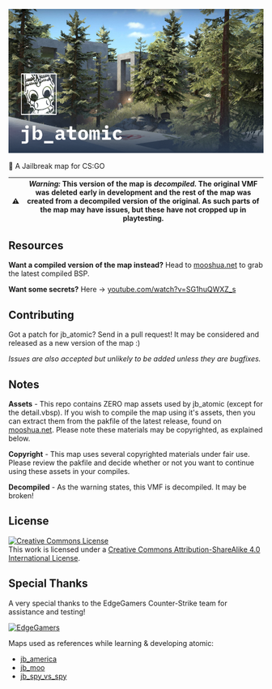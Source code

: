![jb_atomic](/img/hero.png)

👮 A Jailbreak map for CS:GO

| ⚠️ | *Warning:* This version of the map is *decompiled*. The original VMF was deleted early in development and the rest of the map was created from a decompiled version of the original. As such parts of the map may have issues, but these have not cropped up in playtesting.
| -- | -- |

## Resources

**Want a compiled version of the map instead?** Head to [mooshua.net](https://mooshua.net/atomic) to grab the latest compiled BSP.

**Want some secrets?** Here -> [youtube.com/watch?v=SG1huQWXZ_s](https://www.youtube.com/watch?v=SG1huQWXZ_s)

## Contributing

Got a patch for jb_atomic? Send in a pull request! It may be considered and released as a new version of the map :)

*Issues are also accepted but unlikely to be added unless they are bugfixes.*

## Notes

**Assets** - This repo contains ZERO map assets used by jb_atomic (except for the detail.vbsp). If you wish to compile the map using it's assets, then you can extract them from the pakfile of the latest release, found on [mooshua.net](https://mooshua.net/atomic). Please note these materials may be copyrighted, as explained below.

**Copyright** - This map uses several copyrighted materials under fair use. Please review the pakfile and decide whether or not you want to continue using these assets in your compiles.

**Decompiled** - As the warning states, this VMF is decompiled. It may be broken!

## License

<a rel="license" href="http://creativecommons.org/licenses/by-sa/4.0/"><img alt="Creative Commons License" style="border-width:0" src="https://i.creativecommons.org/l/by-sa/4.0/88x31.png" /></a><br />This work is licensed under a <a rel="license" href="http://creativecommons.org/licenses/by-sa/4.0/">Creative Commons Attribution-ShareAlike 4.0 International License</a>.

## Special Thanks

A very special thanks to the EdgeGamers Counter-Strike team for assistance and testing!

[![EdgeGamers](https://cdn.edgm.io/images/brand/logo.png)](https://edgegamers.com)

Maps used as references while learning & developing atomic:
 - [jb_america](https://gamebanana.com/mods/332093)
 - [jb_moo](https://steamcommunity.com/sharedfiles/filedetails/?id=2764013584)
 - [jb_spy_vs_spy](https://steamcommunity.com/sharedfiles/filedetails/?id=330985652)